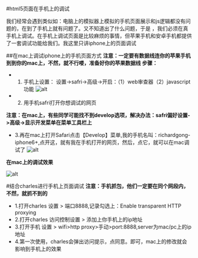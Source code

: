 #html5页面在手机上的调试

我们经常会遇到类似如：电脑上的模拟器上模拟的手机页面展示和js逻辑都没有问题的，在到了手机上就有问题了。又不知道出了什么问题，于是 ，我们必须在真手机上调试。在手机上调试页面是比较麻烦的事情，但苹果手机和安卓手机都提供了一套调试功能给我们。我这里只讲iphone上的页面调试


##在mac上调试iphone上的手机页面方式
**注意：一定要有数据线连你的苹果手机到到你的mac上，不然，就不行喽，准备好你的苹果数据线**
**步骤：**
* 1.  手机上设置：  设置->safri->高级->开启：（1）web审查器（2）javascript功能
![alt](https://github.com/richardgong1987/OpenSource/blob/master/javascript/webappdebugger/iphoneset.PNG)

* 2.  用手机safri打开你想调试的网页

**注意：在mac上，有些同学可能找不到develop选项，解决办法：safri偏好设置->高级->显示开发菜单在菜单工具栏上**
* 3.再在mac上打开Safari点击【Develop】菜单,我的手机名叫：richardgong-iphone6+,点开这，就有我在手机打开的网页，然后，点它，就可以在mac调试了
![alt](https://github.com/richardgong1987/OpenSource/blob/master/javascript/webappdebugger/mac.png)

**在mac上的调试效果**

![alt](https://github.com/richardgong1987/OpenSource/blob/master/javascript/webappdebugger/deb.png)



#结合charles进行手机上页面调试
**注意：手机抓包，他们一定要在同个网段内，不然，就抓不到的**
* 1.打开charles 设置 > 端口8888,记录勾选上：Enable transparent HTTP proxying
* 2.打开charles 访问控制设置 > 添加上你手机上的ip地址
* 3.打开手机 设置 > wifi>http proxy>手动>port:8888,server为mac/pc上的ip地址
* 4.第一次使用，charles会弹出访问提示，点同意。即可，mac上的修改就会影响到手机上的效果



